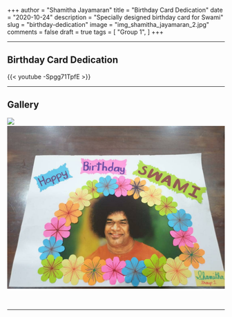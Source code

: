 +++
author = "Shamitha Jayamaran"
title = "Birthday Card Dedication"
date = "2020-10-24"
description = "Specially designed birthday card for Swami"
slug = "birthday-dedication"
image = "img_shamitha_jayamaran_2.jpg"
comments = false
draft = true
tags = [
    "Group 1",
]
+++

---

## Birthday Card Dedication

{{< youtube -Spgg71TpfE >}}

---

## Gallery

![](img_shamitha_jayamaran_1.jpg) ![](img_shamitha_jayamaran_2.jpg)

<br>

---